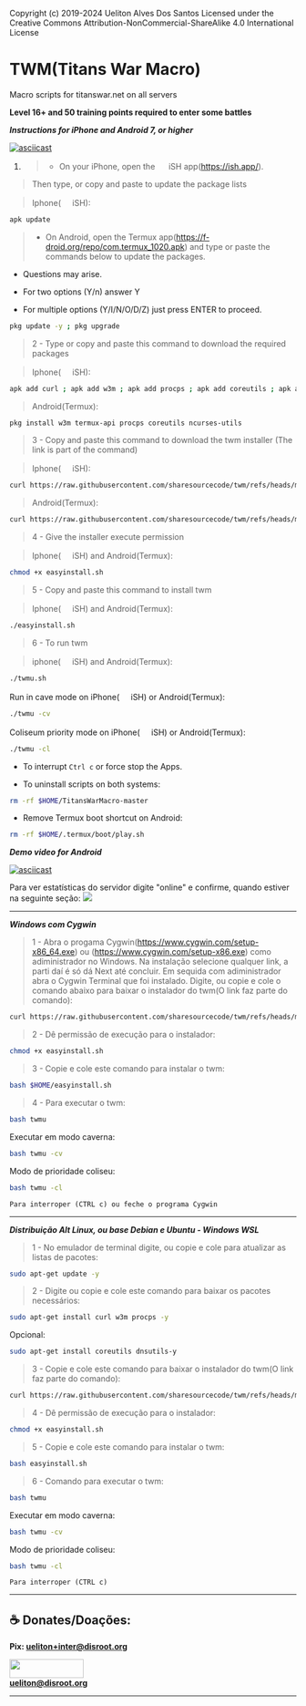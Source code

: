 Copyright (c) 2019-2024 Ueliton Alves Dos Santos
Licensed under the Creative Commons Attribution-NonCommercial-ShareAlike 4.0 International License
# TWM(Titans War Macro)
Macro scripts for titanswar.net on all servers


**Level 16+ and 50 training points required to enter some battles**

***Instructions for iPhone and Android 7, or higher***

[![asciicast](https://asciinema.org/a/5tjdRTdLSgCu1ciDKeBBVgUu0.svg)](https://tube.tchncs.de/w/5i2ELTdjbnhgAV2zMVACgM?start=13s&stop=17m10s&autoplay=1)

1. >  - On your iPhone, open the <img src=https://ish.app/assets/icon.png height="16" width="16"/> iSH app(https://ish.app/).
> Then type, or copy and paste to update the package lists

>Iphone(<img src=https://ish.app/assets/icon.png height="16" width="16"/> iSH):
```bash
apk update
```
> - On Android, open the Termux app(https://f-droid.org/repo/com.termux_1020.apk) and type or paste the commands below to update the packages.
* Questions may arise.

* For two options (Y/n) answer Y

* For multiple options (Y/I/N/O/D/Z) just press ENTER to proceed.

```bash
pkg update -y ; pkg upgrade
```
>2 - Type or copy and paste this command to download the required packages

>Iphone(<img src=https://ish.app/assets/icon.png height="16" width="16"/> iSH):
```bash
apk add curl ; apk add w3m ; apk add procps ; apk add coreutils ; apk add --no-cache tzdata
```
>Android(Termux):
```bash
pkg install w3m termux-api procps coreutils ncurses-utils 
```
>3 - Copy and paste this command to download the twm installer (The link is part of the command)

>Iphone(<img src=https://ish.app/assets/icon.png height="16" width="16"/> iSH):
```bash
curl https://raw.githubusercontent.com/sharesourcecode/twm/refs/heads/master/easyinstall.sh -L -O
```
>Android(Termux):
```bash
curl https://raw.githubusercontent.com/sharesourcecode/twm/refs/heads/master/easyinstall.sh -L -O
```
>4 - Give the installer execute permission

>Iphone(<img src=https://ish.app/assets/icon.png height="16" width="16"/> iSH) and Android(Termux):
```bash
chmod +x easyinstall.sh
```

>5 - Copy and paste this command to install twm

>Iphone(<img src=https://ish.app/assets/icon.png height="16" width="16"/> iSH) and Android(Termux):
```bash
./easyinstall.sh
```

>6 - To run twm

>iphone(<img src=https://ish.app/assets/icon.png height="16" width="16"/> iSH) and Android(Termux):
```bash
./twmu.sh
```

Run in cave mode on iPhone(<img src=https://ish.app/assets/icon.png height="16" width="16"/> iSH) or Android(Termux):

```bash
./twmu -cv
```

Coliseum priority mode on iPhone(<img src=https://ish.app/assets/icon.png height="16" width="16"/> iSH) or Android(Termux):

```bash
./twmu -cl
```

* To interrupt `Ctrl c` or force stop the Apps.

* To uninstall scripts on both systems:

```bash
rm -rf $HOME/TitansWarMacro-master
```

* Remove Termux boot shortcut on Android:

```bash
rm -rf $HOME/.termux/boot/play.sh
```
***Demo video for Android***

[![asciicast](https://asciinema.org/a/5tjdRTdLSgCu1ciDKeBBVgUu0.svg)](https://tube.tchncs.de/w/ejaAKjRBQqxig1V3m4EGQW?start=0s&stop=1m10s&autoplay=1&muted=1)

Para ver estatísticas do servidor digite "online" e confirme, quando estiver na seguinte seção:
![](https://codeberg.org/ueliton/auth/raw/branch/main/images/cygwin/1/online.png)

***
***Windows com Cygwin***

>1 - Abra o progama Cygwin(https://www.cygwin.com/setup-x86_64.exe) ou (https://www.cygwin.com/setup-x86.exe) como adiministrador no Windows. Na instalação selecione qualquer link, a parti daí é só dá Next até concluir. Em sequida com adiministrador abra o Cygwin Terminal que foi instalado. Digite, ou copie e cole o comando abaixo para baixar o instalador do twm(O link faz parte do comando):

```bash
curl https://raw.githubusercontent.com/sharesourcecode/twm/refs/heads/master/easyinstall.sh -L -O
```

>2 - Dê permissão de execução para o instalador:

```bash
chmod +x easyinstall.sh
```
>3 - Copie e cole este comando para instalar o twm:

```bash
bash $HOME/easyinstall.sh
```

>4 - Para executar o twm:

```bash
bash twmu
```

Executar em modo caverna:

```bash
bash twmu -cv
```

Modo de prioridade coliseu:

```bash
bash twmu -cl
```

`Para interroper (CTRL c) ou feche o programa Cygwin`

***
***Distribuição Alt Linux, ou base Debian e Ubuntu - Windows WSL***

>1 - No emulador de terminal digite, ou copie e cole para atualizar as listas de pacotes:

```bash
sudo apt-get update -y
```

>2 - Digite ou copie e cole este comando para baixar os pacotes necessários:

```bash
sudo apt-get install curl w3m procps -y
```

Opcional:
```bash
sudo apt-get install coreutils dnsutils-y
```

>3 - Copie e cole este comando para baixar o instalador do twm(O link faz parte do comando):

```bash
curl https://raw.githubusercontent.com/sharesourcecode/twm/refs/heads/master/easyinstall.sh -L -O
```

>4 - Dê permissão de execução para o instalador:

```bash
chmod +x easyinstall.sh
```
>5 - Copie e cole este comando para instalar o twm:

```bash
bash easyinstall.sh
```

>6 - Comando para executar o twm:

```bash
bash twmu
```

Executar em modo caverna:

```bash
bash twmu -cv
```

Modo de prioridade coliseu:

```bash
bash twmu -cl
```

`Para interroper (CTRL c)`

***

## **☕ Donates/Doações:**

**Pix: ueliton+inter@disroot.org** <br>

<img src="https://img.shields.io/badge/PayPal-00457C?style=for-the-badge&logo=paypal&logoColor=white" height="33" width="130" /><br>**ueliton@disroot.org** <br>

***
